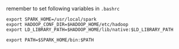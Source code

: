 
remember to set following variables in `.bashrc`

```bash=
export SPARK_HOME=/usr/local/spark
export HADOOP_CONF_DIR=$HADOOP_HOME/etc/hadoop
export LD_LIBRARY_PATH=$HADOOP_HOME/lib/native:$LD_LIBRARY_PATH

export PATH=$SPARK_HOME/bin:$PATH

```

